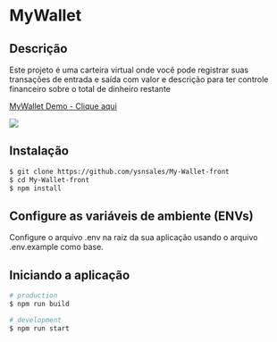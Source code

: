 # MyWallet

## Descrição
Este projeto é uma carteira virtual onde você pode registrar suas transações de entrada e saída com valor e descrição para ter controle financeiro sobre o total de dinheiro restante 

  <div>
    <a href="https://www.loom.com/share/c9c24a9e1e2d42e59258e3fa76a68cb3">
      <p>MyWallet Demo - Clique aqui</p>
    </a>
    <a href="https://www.loom.com/share/c9c24a9e1e2d42e59258e3fa76a68cb3">
      <img style="max-width:300px;" src="https://cdn.loom.com/sessions/thumbnails/c9c24a9e1e2d42e59258e3fa76a68cb3-with-play.gif">
    </a>
  </div>

## Instalação

```bash
$ git clone https://github.com/ysnsales/My-Wallet-front
$ cd My-Wallet-front
$ npm install
```


## Configure as variáveis de ambiente (ENVs)
Configure o arquivo .env na raiz da sua aplicação usando o arquivo .env.example como base.

## Iniciando a aplicação

```bash
# production
$ npm run build

# development
$ npm run start

```
